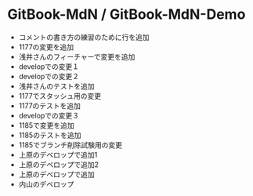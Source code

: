 # GitBook-MdN / GitBook-MdN-Demo
- コメントの書き方の練習のために行を追加
- 1177の変更を追加
- 浅井さんのフィーチャーで変更を追加
- developでの変更１
- developでの変更２
- 浅井さんのテストを追加
- 1177でスタッシュ用の変更
- 1177のテストを追加
- developでの変更３
- 1185で変更を追加
- 1185のテストを追加
- 1185でブランチ削除試験用の変更
- 上原のデベロップで追加1
- 上原のデベロップで追加2
- 上原のデベロップで追加
- 内山のデベロップ
